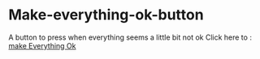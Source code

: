 # Make-everything-ok-button

A button to press when everything seems a little bit not ok
Click here to : [make Everything Ok](https://d-zero-7.github.io/Make-everything-ok-button/)
